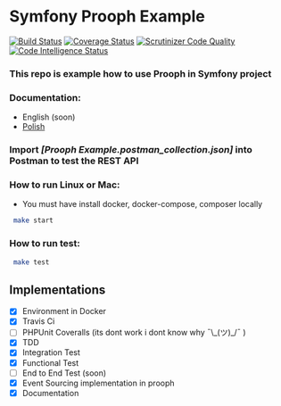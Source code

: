 # Symfony Prooph Example
[![Build Status](https://travis-ci.com/zawiszaty/symfony-prooph-example.svg?branch=master)](https://travis-ci.com/zawiszaty/symfony-prooph-example)
[![Coverage Status](https://coveralls.io/repos/github/zawiszaty/symfony-prooph-exmaple/badge.svg?branch=master)](https://coveralls.io/github/zawiszaty/symfony-prooph-exmaple?branch=master)
[![Scrutinizer Code Quality](https://scrutinizer-ci.com/g/zawiszaty/symfony-prooph-example/badges/quality-score.png?b=master)](https://scrutinizer-ci.com/g/zawiszaty/symfony-prooph-example/?branch=master)
[![Code Intelligence Status](https://scrutinizer-ci.com/g/zawiszaty/symfony-prooph-example/badges/code-intelligence.svg?b=master)](https://scrutinizer-ci.com/code-intelligence)
### This repo is example how to use Prooph in Symfony project
### Documentation:
* English (soon)
* [Polish](docs/index_pl.md)
### Import *[Prooph Example.postman_collection.json]* into Postman to test the REST API
### How to run Linux or Mac:

* You must have install docker, docker-compose, composer locally 
```bash
 make start
```
### How to run test:
```bash
 make test
```
## Implementations

- [x] Environment in Docker
- [x] Travis Ci
- [ ] PHPUnit Coveralls (its dont work i dont know why ¯\\\_\(ツ)\_\/¯ )
- [x] TDD
- [x] Integration Test
- [x] Functional Test 
- [ ] End to End Test (soon)
- [x] Event Sourcing implementation in prooph
- [x] Documentation 